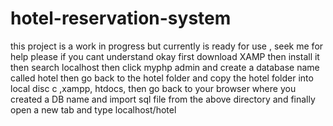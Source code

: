 # hotel-reservation-system
this project is a work in progress but currently is ready for use , seek me for help please if you cant understand
okay first download XAMP
then install it
then search localhost then click myphp admin and create a database name called hotel
then go back to the hotel folder and copy the hotel folder into local disc c ,xampp, htdocs, 
then go back to your browser where you created a DB name and import sql file from the above directory
and finally open a new tab and type localhost/hotel
